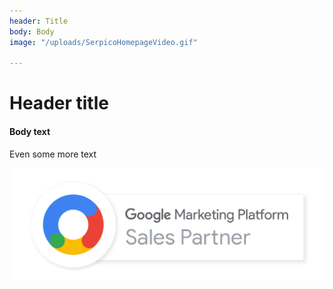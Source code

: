 ```yaml
---
header: Title
body: Body
image: "/uploads/SerpicoHomepageVideo.gif"

---
```

# Header title

#### Body text

Even some more text

![](/uploads/GMPSalesPartnerBadge.png)